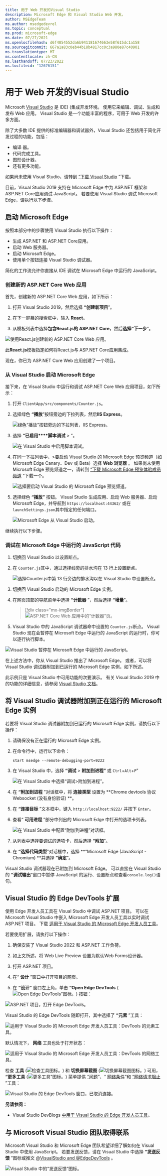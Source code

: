 ```yaml
---
title: 用于 Web 开发的Visual Studio
description: Microsoft Edge 和 Visual Studio Web 开发。
author: MSEdgeTeam
ms.author: msedgedevrel
ms.topic: conceptual
ms.prod: microsoft-edge
ms.date: 07/27/2021
ms.openlocfilehash: d6f4854552da6b941181674663e58f615dc1a158
ms.sourcegitcommit: 667a1a83c0eb44b18b4817cc0c3a980e87c40901
ms.translationtype: MT
ms.contentlocale: zh-CN
ms.lasthandoff: 07/23/2022
ms.locfileid: "12676151"
---
```

# <a name="visual-studio-for-web-development"></a>用于 Web 开发的Visual Studio

Microsoft [Visual Studio](https://visualstudio.microsoft.com/vs) 是 IDE)  (集成开发环境。  使用它来编辑、调试、生成和发布 Web 应用。  Visual Studio 是一个功能丰富的程序，可用于 Web 开发的许多方面。

除了大多数 IDE 提供的标准编辑器和调试器外，Visual Studio 还包括用于简化开发过程的功能，包括：

*   编译 器。
*   代码完成工具。
*   图形设计器。
*   还有更多功能。

如果尚未使用 Visual Studio，请转到 [“下载 Visual Studio](https://visualstudio.microsoft.com/downloads) ”下载。

目前，Visual Studio 2019 支持在 Microsoft Edge 中为 ASP.NET 框架和 ASP.NET Core应用调试 JavaScript。 若要使用 Visual Studio 调试 Microsoft Edge，请执行以下步骤。


<!-- ====================================================================== -->
## <a name="launch-microsoft-edge"></a>启动 Microsoft Edge

按照本部分中的步骤使用 Visual Studio 执行以下操作：

*  生成 ASP.NET 和 ASP.NET Core应用。
*  启动 Web 服务器。
*  启动 Microsoft Edge。
*  使用单个按钮连接 Visual Studio 调试器。

简化的工作流允许你直接从 IDE 调试在 Microsoft Edge 中运行的 JavaScript。


### <a name="create-a-new-aspnet-core-web-app"></a>创建新的 ASP.NET Core Web 应用

首先，创建新的 ASP.NET Core Web 应用，如下所示：

1. 打开 Visual Studio 2019，然后选择 **“创建新项目**”。

1. 在下一屏幕的搜索框中，输入 **React**。

1. 从模板列表中选择**包含React.js的 ASP.NET Core**，然后**选择“下一步**”。

![使用React.js创建新的 ASP.NET Core Web 应用。](media/create-new-project.png)

此**React.js**模板指定如何将React.js与 ASP.NET Core应用集成。

现在，你已为 ASP.NET Core Web 应用创建了一个项目。


### <a name="launch-microsoft-edge-from-visual-studio"></a>从 Visual Studio 启动 Microsoft Edge

接下来，在 Visual Studio 中运行和调试 ASP.NET Core Web 应用项目，如下所示：

1. 打开 `ClientApp/src/components/Counter.js`。

1. 选择绿色 **“播放**”按钮旁边的下拉列表，然后**IIS Express**。

   ![绿色“播放”按钮旁边的下拉列表，IIS Express。](media/vs-dropdown.png)

1. 选择 **“已启用****脚本调试** > ”。

   ![在 Visual Studio 中启用脚本调试。](media/enable-script-debugging.png)

1. 在同一下拉列表中，>要启动 Visual Studio 的 Microsoft Edge 预览频道（如 Microsoft Edge Canary、Dev 或 Beta）选择 **Web 浏览器** 。  如果尚未使用 Microsoft Edge 预览频道之一，请转到 [“下载 Microsoft Edge 预览体验成员频道](https://www.microsoftedgeinsider.com/download) ”下载一个。

   ![选择要启动 Visual Studio 的 Microsoft Edge 预览频道。](media/set-web-browser.png)

1. 选择绿色 **“播放”** 按钮。  Visual Studio 生成应用、启动 Web 服务器、启动 Microsoft Edge，并导航到 `https://localhost:44362/` 或在 `launchSettings.json`其中指定的任何端口。

   ![Microsoft Edge 从 Visual Studio 启动。](media/edge-launch.png)

继续执行以下步骤。


### <a name="debug-javascript-code-thats-running-in-microsoft-edge"></a>调试在 Microsoft Edge 中运行的 JavaScript 代码

1. 切换回 Visual Studio 以设置断点。

1. 在 `Counter.js`其中，通过选择线旁的排水沟在 13 行上设置断点。

   ![选择Counter.js中第 13 行旁边的排水沟以在 Visual Studio 中设置断点。](media/set-breakpoint.png)

1. 切换回 Visual Studio 启动的 Microsoft Edge 实例。

1. 在网页顶部的导航菜单中选择 **“计数器** ”，然后选择 **“增量**”。

   > [!div class="mx-imgBorder"]
   > ![ASP.NET Core Web 应用中的“计数器”页。](media/edge-counter.png)

1.  Visual Studio 中的 JavaScript 调试器命中设置的 `Counter.js`断点。  Visual Studio 现在会暂停在 Microsoft Edge 中运行的 JavaScript 的运行时，你可以逐行执行脚本。

   ![Visual Studio 暂停在 Microsoft Edge 中运行的 JavaScript。](media/hit-breakpoint.png)

在上述方法中，你从 Visual Studio 推出了 Microsoft Edge。  或者，可以将 Visual Studio 调试器附加到已运行的 Microsoft Edge 实例，如下所述。

此示例只是 Visual Studio 中可用功能的次要演示。  有关 Visual Studio 2019 中的功能的详细信息，请参阅 [Visual Studio 文档](/visualstudio/windows/index)。


<!-- ====================================================================== -->
## <a name="attach-visual-studio-debugger-to-a-running-instance-of-microsoft-edge"></a>将 Visual Studio 调试器附加到正在运行的 Microsoft Edge 实例

若要将 Visual Studio 调试器附加到已运行的 Microsoft Edge 实例，请执行以下操作：

1. 请确保没有正在运行的 Microsoft Edge 实例。

1. 在命令行中，运行以下命令：

   ```console
   start msedge --remote-debugging-port=9222
   ```
    
1. 在 Visual Studio 中，选择 **“调试** > **附加到进程”** 或 `Ctrl`+`Alt`+`P`”

   ![在 Visual Studio 中选择“调试>附加到进程”。](media/attach-to-process.png)

1. 在 **“附加到进程** ”对话框中，将 **连接类型** 设置为 **Chrome devtools 协议 Websocket (没有身份验证) **。

1. 在 **“连接目标** ”文本框中，键入 `http://localhost:9222/` 并按下 `Enter`。

1. 查看“ **可用进程** ”部分中列出的 Microsoft Edge 中打开的选项卡列表。

   ![在 Visual Studio 中配置“附加到进程”对话框。](media/attach-to-process-dialog.png)

1. 从列表中选择要调试的选项卡，然后选择 **“附加**”。

1. 在 **“选择代码类型**”对话框中，选择 **“Microsoft Edge (JavaScript - Chromium) **并选择 **”确定**”。

Visual Studio 调试器现在已附加到 Microsoft Edge。  可以直接在 Visual Studio 的 **“调试输出**”窗口中暂停 JavaScript 的运行、设置断点和查看`console.log()`语句。


<!-- ====================================================================== -->
## <a name="edge-devtools-extension-for-visual-studio"></a>Visual Studio 的 Edge DevTools 扩展

使用 Edge 开发人员工具在 Visual Studio 中调试 ASP.NET 项目。  可以在 Microsoft Visual Studio 中嵌入 Microsoft Edge 开发人员工具以实时调试 ASP.NET 项目。  下载 [适用于 Visual Studio 的 Microsoft Edge 开发人员工具](https://aka.ms/edgetools-for-vs)。 

若要使用扩展，请执行以下操作：

1. 确保安装了 Visual Studio 2022 和 ASP.NET 工作负荷。

1. 如上文所述，将 Web Live Preview 设置为默认Web Forms设计器。

1. 打开 ASP.NET 项目。

1. 在“ **设计** ”窗口中打开项目的网页。

1. 在 **“设计”** 窗口左上角，单击 **“Open Edge DevTools** (![Open Edge DevTools”图标。](media/open-edge-dev-tools-v-s-icon.png)) 按钮：

![ASP.NET 项目，打开 Edge DevTools。](media/devtools-extension-v-s-web-forms-designer.png)

Visual Studio 的 Edge DevTools 随即打开，其中选择了 **“元素** ”工具：

![适用于 Visual Studio 的 Microsoft Edge 开发人员工具：DevTools 的元素工具。](media/devtools-extension-visual-studio-elements.png)

默认情况下， **网络** 工具也处于打开状态：

![适用于 Visual Studio 的 Microsoft Edge 开发人员工具：DevTools 的网络工具。](media/devtools-extension-visual-studio-network.png)

检查 **工具** (![检查工具图标。](media/v-s-edge-devtools-inspect-tool-icon.png)) 和 **切换屏幕截图** (![切换屏幕截图图标。](media/v-s-edge-devtools-toggle-screencast-icon.png)) 可用， **“更多工具** (![更多工具”图标。](media/more-tools-v-s-icon.png)) 菜单提供 [“问题](../devtools-guide-chromium/issues/index.md)”、“ [网络条件](../devtools-guide-chromium/network-conditions/network-conditions-tool.md)”和 [“网络请求阻止](../devtools-guide-chromium/network-request-blocking/network-request-blocking-tool.md) ”工具：

![Visual Studio 的 Edge DevTools 窗口，已取消连接。](media/edge-devtools-v-s-window-undocked.png)


**另请参阅：**

<!-- todo: update url from preview to release: -->
* Visual Studio DevBlogs [中用于 Visual Studio 的 Edge 开发人员工具](https://devblogs.microsoft.com/visualstudio/?p=237066&preview=1&_ppp=7aa7aef54f)。

<!--
* [Microsoft Edge DevTools extension for Visual Studio](../devtools-guide-chromium/whats-new/2022/03/devtools.md#microsoft-edge-devtools-extension-for-visual-studio) in _What's New in DevTools (Microsoft Edge 99)_.
-->


<!-- ====================================================================== -->
## <a name="getting-in-touch-with-the-microsoft-visual-studio-team"></a>与 Microsoft Visual Studio 团队取得联系

Microsoft Visual Studio 和 Microsoft Edge 团队希望详细了解如何在 Visual Studio 中使用 JavaScript。  若要发送反馈，请在 Visual Studio 中选择 **“发送反馈** ”图标或推文 [@VisualStudio and @EdgeDevTools](https://twitter.com/intent/tweet?text=@VisualStudio+@EdgeDevTools) 。

![Visual Studio 中的“发送反馈”图标。](media/feedback-icon.png)
